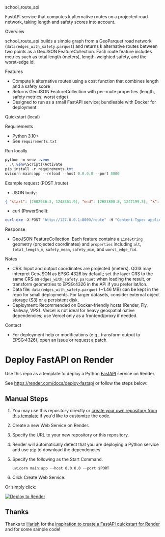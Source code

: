 school_route_api

FastAPI service that computes k alternative routes on a projected road network, taking length and safety scores into account.


Overview

school_route_api builds a simple graph from a GeoParquet road network (`data/edges_with_safety.parquet`) and returns k alternative routes between two points as a GeoJSON FeatureCollection. Each route feature includes metrics such as total length (meters), length-weighted safety, and the worst-edge id.

Features
- Compute k alternative routes using a cost function that combines length and a safety score
- Returns GeoJSON FeatureCollection with per-route properties (length, safety metrics, worst edge)
- Designed to run as a small FastAPI service; bundleable with Docker for deployment

Quickstart (local)

Requirements
- Python 3.10+
- See `requirements.txt`

Run locally
```powershell
python -m venv .venv
. .\.venv\Scripts\Activate
pip install -r requirements.txt
uvicorn main:app --reload --host 0.0.0.0 --port 8000
```

Example request (POST /route)
- JSON body:
```json
{ "start": [2682936.3, 1248361.9], "end": [2683800.8, 1247199.3], "k": 3 }
```
- curl (PowerShell):
```powershell
curl.exe -X POST "http://127.0.0.1:8000/route" -H "Content-Type: application/json" -d '{"start":[2682936.3,1248361.9],"end":[2683800.8,1247199.3],"k":3}'
```

Response
- GeoJSON FeatureCollection. Each feature contains a `LineString` geometry (projected coordinates) and `properties` including `alt`, `total_length_m`, `safety_mean`, `safety_min`, and `worst_edge_fid`.

Notes
- CRS: Input and output coordinates are projected (meters). QGIS may interpret GeoJSON as EPSG:4326 by default; set the layer CRS to the same CRS as `edges_with_safety.parquet` when loading the result, or transform geometries to EPSG:4326 in the API if you prefer lat/lon.
- Data file: `data/edges_with_safety.parquet` (~1.46 MB) can be kept in the repo for small deployments. For larger datasets, consider external object storage (S3) or a persistent disk.
- Deployment: Recommended on Docker-friendly hosts (Render, Fly, Railway, VPS). Vercel is not ideal for heavy geospatial native dependencies; use Vercel only as a frontend/proxy if needed.

Contact
- For deployment help or modifications (e.g., transform output to EPSG:4326), open an issue or request a patch.



# Deploy FastAPI on Render

Use this repo as a template to deploy a Python [FastAPI](https://fastapi.tiangolo.com) service on Render.

See https://render.com/docs/deploy-fastapi or follow the steps below:

## Manual Steps

1. You may use this repository directly or [create your own repository from this template](https://github.com/render-examples/fastapi/generate) if you'd like to customize the code.
2. Create a new Web Service on Render.
3. Specify the URL to your new repository or this repository.
4. Render will automatically detect that you are deploying a Python service and use `pip` to download the dependencies.
5. Specify the following as the Start Command.

    ```shell
    uvicorn main:app --host 0.0.0.0 --port $PORT
    ```

6. Click Create Web Service.

Or simply click:

[![Deploy to Render](https://render.com/images/deploy-to-render-button.svg)](https://render.com/deploy?repo=https://github.com/render-examples/fastapi)

## Thanks

Thanks to [Harish](https://harishgarg.com) for the [inspiration to create a FastAPI quickstart for Render](https://twitter.com/harishkgarg/status/1435084018677010434) and for some sample code!